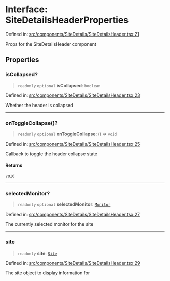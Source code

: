 # Interface: SiteDetailsHeaderProperties

Defined in: [src/components/SiteDetails/SiteDetailsHeader.tsx:21](https://github.com/Nick2bad4u/Uptime-Watcher/blob/dca5483e793478722cd3e6e125cafcec5fc771f0/src/components/SiteDetails/SiteDetailsHeader.tsx#L21)

Props for the SiteDetailsHeader component

## Properties

### isCollapsed?

> `readonly` `optional` **isCollapsed**: `boolean`

Defined in: [src/components/SiteDetails/SiteDetailsHeader.tsx:23](https://github.com/Nick2bad4u/Uptime-Watcher/blob/dca5483e793478722cd3e6e125cafcec5fc771f0/src/components/SiteDetails/SiteDetailsHeader.tsx#L23)

Whether the header is collapsed

***

### onToggleCollapse()?

> `readonly` `optional` **onToggleCollapse**: () => `void`

Defined in: [src/components/SiteDetails/SiteDetailsHeader.tsx:25](https://github.com/Nick2bad4u/Uptime-Watcher/blob/dca5483e793478722cd3e6e125cafcec5fc771f0/src/components/SiteDetails/SiteDetailsHeader.tsx#L25)

Callback to toggle the header collapse state

#### Returns

`void`

***

### selectedMonitor?

> `readonly` `optional` **selectedMonitor**: [`Monitor`](../../../../../shared/types/interfaces/Monitor.md)

Defined in: [src/components/SiteDetails/SiteDetailsHeader.tsx:27](https://github.com/Nick2bad4u/Uptime-Watcher/blob/dca5483e793478722cd3e6e125cafcec5fc771f0/src/components/SiteDetails/SiteDetailsHeader.tsx#L27)

The currently selected monitor for the site

***

### site

> `readonly` **site**: [`Site`](../../../../../shared/types/interfaces/Site.md)

Defined in: [src/components/SiteDetails/SiteDetailsHeader.tsx:29](https://github.com/Nick2bad4u/Uptime-Watcher/blob/dca5483e793478722cd3e6e125cafcec5fc771f0/src/components/SiteDetails/SiteDetailsHeader.tsx#L29)

The site object to display information for
